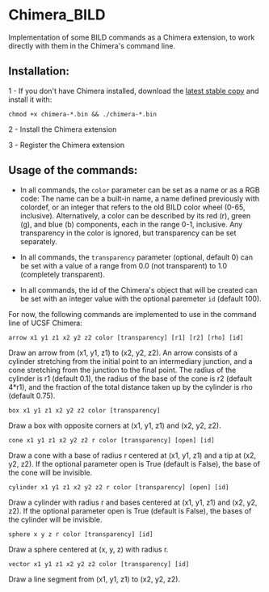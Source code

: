 # Chimera_BILD
Implementation of some BILD commands as a Chimera extension, to work directly with them in the Chimera's command line.


Installation:
-------------

1 - If you don't have Chimera installed, download the [latest stable copy](http://www.cgl.ucsf.edu/chimera/download.html) and install it with:

    chmod +x chimera-*.bin && ./chimera-*.bin

2 - Install the Chimera extension

3 - Register the Chimera extension

Usage of the commands:
----------------------

- In all commands, the ``color`` parameter can be set as a name or as a RGB code:
The name can be a built-in name, a name defined previously with colordef, or an integer that refers to the old BILD color wheel (0-65, inclusive). Alternatively, a color can be described by its red (r), green (g), and blue (b) components, each in the range 0-1, inclusive. Any transparency in the color is ignored, but transparency can be set separately.

- In all commands, the ``transparency`` parameter (optional, default 0) can be set with a value of a range from 0.0 (not transparent) to 1.0 (completely transparent).

- In all commands, the id of the Chimera's object that will be created can be set with an integer value with the optional paremeter ``id`` (default 100).

For now, the following commands are implemented to use in the command line of UCSF Chimera:

``arrow x1 y1 z1 x2 y2 z2 color [transparency] [r1] [r2] [rho] [id]``

Draw an arrow from (x1, y1, z1) to (x2, y2, z2). An arrow consists of a cylinder stretching from the initial point to an intermediary junction, and a cone stretching from the junction to the final point. The radius of the cylinder is r1 (default 0.1), the radius of the base of the cone is r2 (default 4*r1), and the fraction of the total distance taken up by the cylinder is rho (default 0.75). 

``box x1 y1 z1 x2 y2 z2 color [transparency]``

Draw a box with opposite corners at (x1, y1, z1) and (x2, y2, z2).

``cone x1 y1 z1 x2 y2 z2 r color [transparency] [open] [id]``

Draw a cone with a base of radius r centered at (x1, y1, z1) and a tip at (x2, y2, z2). If the optional parameter open is True (default is False), the base of the cone will be invisible.

``cylinder x1 y1 z1 x2 y2 z2 r color [transparency] [open] [id]``

Draw a cylinder with radius r and bases centered at (x1, y1, z1) and (x2, y2, z2). If the optional parameter open is True (default is False), the bases of the cylinder will be invisible.

``sphere x y z r color [transparency] [id]``

Draw a sphere centered at (x, y, z) with radius r.

``vector x1 y1 z1 x2 y2 z2 color [transparency] [id]``

Draw a line segment from (x1, y1, z1) to (x2, y2, z2).
